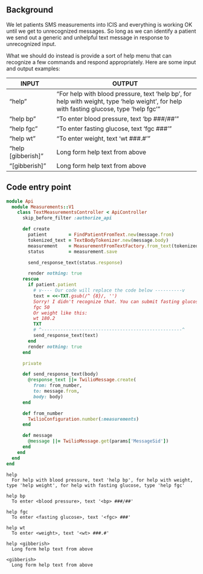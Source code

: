 ## Background
We let patients SMS measurements into ICIS and everything is working OK until
we get to unrecognized messages. So long as we can identify a patient we send
out a generic and unhelpful text message in response to unrecognized input.

What we should do instead is provide a sort of help menu that can recognize a
few commands and respond appropriately. Here are some input and output examples:

| INPUT | OUTPUT |
| ----- | ------ |
“help” | “For help with blood pressure, text ‘help bp’, for help with weight, type ‘help weight’, for help with fasting glucose, type ‘help fgc’”
“help bp” | “To enter blood pressure, text ‘bp ###/##’”
“help fgc” | “To enter fasting glucose, text ‘fgc ###’”
“help wt” | “To enter weight, text ‘wt ###.#’”
“help [gibberish]” | Long form help text from above
“[gibberish]” | Long form help text from above

## Code entry point

```ruby
module Api
  module Measurements::V1
    class TextMeasurementsController < ApiController
      skip_before_filter :authorize_api

      def create
        patient        = FindPatientFromText.new(message.from)
        tokenized_text = TextBodyTokenizer.new(message.body)
        measurement    = MeasurementFromTextFactory.from_text(tokenized_text, patient)
        status         = measurement.save

        send_response_text(status.response)

        render nothing: true
      rescue
        if patient.patient
          # v---- Our code will replace the code below ----------v
          text = <<-TXT.gsub(/^ {8}/, '')
          Sorry! I didn't recognize that. You can submit fasting glucose like this:
          fgc 50
          Or weight like this:
          wt 180.2
          TXT
          # ^----------------------------------------------------^
          send_response_text(text)
        end
        render nothing: true
      end

      private

      def send_response_text(body)
        @response_text ||= TwilioMessage.create(
          from: from_number,
          to: message.from,
          body: body)
      end

      def from_number
        TwilioConfiguration.number(:measurements)
      end

      def message
        @message ||= TwilioMessage.get(params['MessageSid'])
      end
    end
  end
end
```

```
help
  For help with blood pressure, text 'help bp', for help with weight, type 'help weight', for help with fasting glucose, type 'help fgc'

help bp
  To enter <blood pressure>, text '<bp> ###/##'

help fgc
  To enter <fasting glucose>, text '<fgc> ###'

help wt
  To enter <weight>, text '<wt> ###.#'

help <gibberish>
  Long form help text from above

<gibberish>
  Long form help text from above
```
